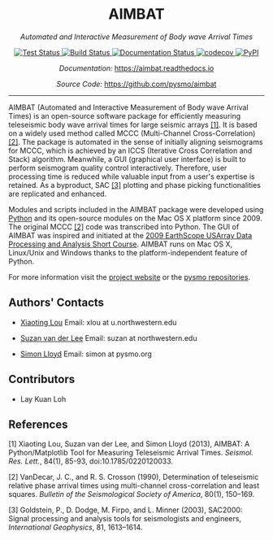 <h1 style="text-align: center;">AIMBAT</h1>

<p align="center">
<em>Automated and Interactive Measurement of Body wave Arrival Times</em>
</p>

<div align="center">
<a href="https://github.com/pysmo/pysmo/actions/workflows/run-tests.yml" target="_blank">
<img src="https://github.com/pysmo/aimbat/actions/workflows/run-tests.yml/badge.svg" alt="Test Status">
</img></a>
<a href="https://github.com/pysmo/pysmo/actions/workflows/build.yml" target="_bank">
<img src= "https://github.com/pysmo/aimbat/actions/workflows/build.yml/badge.svg" alt="Build Status">
</img></a>
<a href="https://aimbat.readthedocs.io/en/latest/?badge=latest" target="_blank">
<img src="https://readthedocs.org/projects/aimbat/badge/?version=latest" alt="Documentation Status">
</img></a>
<a href="https://codecov.io/gh/pysmo/aimbat" target="_blank">
<img src="https://codecov.io/gh/pysmo/aimbat/branch/master/graph/badge.svg?token=ZsHTBN4rxF" alt="codecov">
</img></a>
<a href="https://pypi.org/project/aimbat/" target="_blank">
<img src="https://img.shields.io/pypi/v/aimbat" alt="PyPI">
</img></a></div>

<p style="text-align: center;">
<em>Documentation:</em> <a href="https://aimbat.readthedocs.io" target="_blank">https://aimbat.readthedocs.io</a>
</p>
<p style="text-align: center;">
<em>Source Code:</em> <a href="https://github.com/pysmo/aimbat" target="_blank">https://github.com/pysmo/aimbat</a>
</p>


---

AIMBAT (Automated and Interactive Measurement of Body wave Arrival Times) is an
open-source software package for efficiently measuring teleseismic body wave arrival
times for large seismic arrays [[1]](#1). It is based on a widely used method called
MCCC (Multi-Channel Cross-Correlation) [[2]](#2). The package is automated in the sense
of initially aligning seismograms for MCCC, which is achieved by an ICCS (Iterative Cross
Correlation and Stack) algorithm. Meanwhile, a GUI (graphical user interface) is built to
perform seismogram quality control interactively. Therefore, user processing time is
reduced while valuable input from a user's expertise is retained. As a byproduct, SAC
[[3]](#3) plotting and phase picking functionalities are replicated and enhanced.

Modules and scripts included in the AIMBAT package were developed using
[Python](http://www.python.org/) and its open-source modules on the Mac OS X platform
since 2009. The original MCCC [[2]](#2) code was transcribed into Python.
The GUI of AIMBAT was inspired and initiated at the
[2009 EarthScope USArray Data Processing and Analysis Short Course](https://www.iris.edu/hq/es_course/content/2009.html).
AIMBAT runs on Mac OS X, Linux/Unix and Windows thanks to the platform-independent
feature of Python.

For more information visit the
[project website](http://www.earth.northwestern.edu/~xlou/aimbat.html) or the
[pysmo repositories](https://github.com/pysmo).


## Authors' Contacts

* [Xiaoting Lou](http://geophysics.earth.northwestern.edu/people/xlou/aimbat.html) Email: xlou at u.northwestern.edu

* [Suzan van der Lee](http://geophysics.earth.northwestern.edu/seismology/suzan/) Email: suzan at northwestern.edu

* [Simon Lloyd](https://www.slloyd.net/) Email: simon at pysmo.org

## Contributors

* Lay Kuan Loh

## References

<a id="1">[1]</a>
Xiaoting Lou, Suzan van der Lee, and Simon Lloyd (2013),
AIMBAT: A Python/Matplotlib Tool for Measuring Teleseismic Arrival Times.
*Seismol. Res. Lett.*, 84(1), 85-93, doi:10.1785/0220120033.

<a id="2">[2]</a>
VanDecar, J. C., and R. S. Crosson (1990),
Determination of teleseismic relative phase arrival times using multi-channel
cross-correlation and
least squares.
*Bulletin of the Seismological Society of America*, 80(1), 150–169.

<a id="3">[3]</a>
Goldstein, P., D. Dodge, M. Firpo, and L. Minner (2003),
SAC2000: Signal processing and analysis tools for seismologists and engineers,
*International Geophysics*, 81, 1613–1614.
